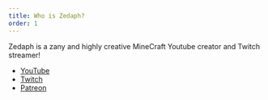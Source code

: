 ```yaml
---
title: Who is Zedaph?
order: 1
---
```

Zedaph is a zany and highly creative MineCraft Youtube creator and Twitch streamer!

- [YouTube](https://www.youtube.com/@Zedaph)
- [Twitch](https://www.twitch.tv/ZedaphPlays)
- [Patreon](https://www.patreon.com/zedaphplays)
